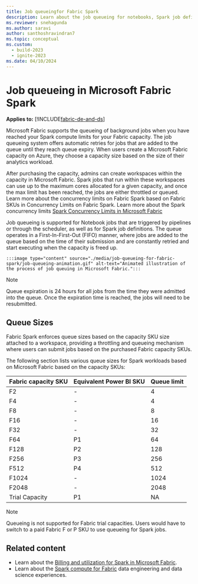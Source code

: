 ```yaml
---
title: Job queueingfor Fabric Spark
description: Learn about the job queueing for notebooks, Spark job definitions, and lakehouse jobs in Fabric.
ms.reviewer: snehagunda
ms.author: saravi
author: santhoshravindran7
ms.topic: conceptual
ms.custom:
  - build-2023
  - ignite-2023
ms.date: 04/10/2024
---
```

# Job queueing in Microsoft Fabric Spark

**Applies to:** [!INCLUDE[fabric-de-and-ds](includes/fabric-de-ds.md)]

Microsoft Fabric supports the queueing of background jobs when you have reached your Spark compute limits for your Fabric capacity. The job queueing system offers automatic retries for jobs that are added to the queue until they reach queue expiry. When users create a Microsoft Fabric capacity on Azure, they choose a capacity size based on the size of their analytics workload. 

After purchasing the capacity, admins can create workspaces within the capacity in Microsoft Fabric. Spark jobs that run within these workspaces can use up to the maximum cores allocated for a given capacity, and once the max limit has been reached, the jobs are either throttled or queued. Learn more about the concurrency limits on Fabric Spark based on Fabric SKUs in Concurrency Limits on Fabric Spark. Learn more about the Spark concurrency limits [Spark Concurrency Limits in Microsoft Fabric](/spark-job-concurrency-and-queueing.md)

Job queueing is supported for Notebook jobs that are triggered by pipelines or through the scheduler, as well as for Spark job definitions. The queue operates in a First-In-First-Out (FIFO) manner, where jobs are added to the queue based on the time of their submission and are constantly retried and start executing when the capacity is freed up. 

    :::image type="content" source="./media/job-queueing-for-fabric-spark/job-queueing-animation.gif" alt-text="Animated illustration of the process of job queuing in Microsoft Fabric.":::

> [!NOTE]
> Queue expiration is 24 hours for all jobs from the time they were admitted into the queue. Once the expiration time is reached, the jobs will need to be resubmitted.


## Queue Sizes

Fabric Spark enforces queue sizes based on the capacity SKU size attached to a workspace, providing a throttling and queueing mechanism where users can submit jobs based on the purchased Fabric capacity SKUs.

The following section lists various queue sizes for Spark workloads based on Microsoft Fabric based on the capacity SKUs:

| Fabric capacity SKU | Equivalent Power BI SKU | Queue limit |
| ------------------- | ----------------------- | ----------- |
| F2                  | -                       | 4           |
| F4                  | -                       | 4           |
| F8                  | -                       | 8           |
| F16                 | -                       | 16          |
| F32                 | -                       | 32          |
| F64                 | P1                      | 64          |
| F128                | P2                      | 128         |
| F256                | P3                      | 256         |
| F512                | P4                      | 512         |
| F1024               | -                       | 1024        |
| F2048               | -                       | 2048        |
| Trial Capacity      | P1                      | NA          |


> [!NOTE]
> Queueing is not supported for Fabric trial capacities. Users would have to switch to a paid Fabric F or P SKU to use queueing for Spark jobs.

## Related content

- Learn about the [Billing and utilization for Spark in Microsoft Fabric](billing-capacity-management-for-spark.md).
- Learn about the [Spark compute for Fabric](spark-compute.md) data engineering and data science experiences.
